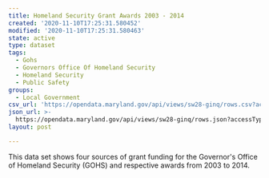 ```yaml
---
title: Homeland Security Grant Awards 2003 - 2014
created: '2020-11-10T17:25:31.580452'
modified: '2020-11-10T17:25:31.580463'
state: active
type: dataset
tags:
  - Gohs
  - Governors Office Of Homeland Security
  - Homeland Security
  - Public Safety
groups:
  - Local Government
csv_url: 'https://opendata.maryland.gov/api/views/sw28-ginq/rows.csv?accessType=DOWNLOAD'
json_url: >-
  https://opendata.maryland.gov/api/views/sw28-ginq/rows.json?accessType=DOWNLOAD
layout: post

---
```

This data set shows four sources of grant funding for the Governor's Office of Homeland Security (GOHS) and respective awards from 2003 to 2014.
